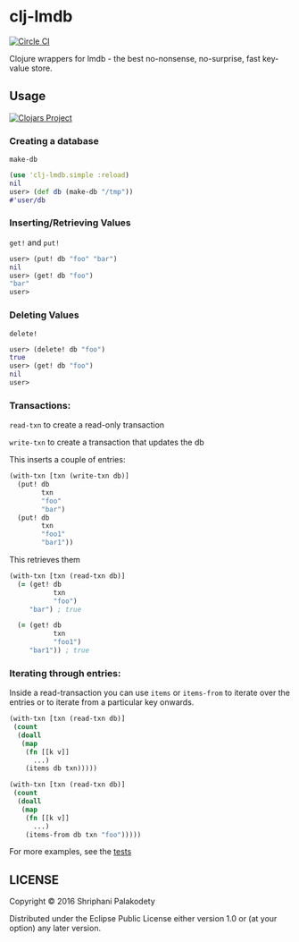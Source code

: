 # clj-lmdb

[![Circle CI](https://circleci.com/gh/shriphani/clj-lmdb.svg?style=shield&circle-token=3ac09ef4532f9b7665baad776d399bcc58873338)](https://circleci.com/gh/shriphani/clj-lmdb)

Clojure wrappers for lmdb - the best no-nonsense, no-surprise, fast key-value store.

## Usage


[![Clojars Project](https://img.shields.io/clojars/v/clj-lmdb.svg)](https://clojars.org/clj-lmdb)

### Creating a database

`make-db`

```clojure
(use 'clj-lmdb.simple :reload)
nil
user> (def db (make-db "/tmp"))
#'user/db
```

### Inserting/Retrieving Values

`get!` and `put!`

```clojure
user> (put! db "foo" "bar")
nil
user> (get! db "foo")
"bar"
user> 
```

### Deleting Values

`delete!`

```clojure
user> (delete! db "foo")
true
user> (get! db "foo")
nil
user>
```

### Transactions:

`read-txn` to create a read-only transaction

`write-txn` to create a transaction that updates the db

This inserts a couple of entries:

```clojure
(with-txn [txn (write-txn db)]
  (put! db
        txn
        "foo"
        "bar")
  (put! db
        txn
        "foo1"
        "bar1"))
```

This retrieves them

```clojure
(with-txn [txn (read-txn db)]
  (= (get! db
           txn
           "foo")
     "bar") ; true

  (= (get! db
           txn
           "foo1")
     "bar1")) ; true
```

### Iterating through entries:

Inside a read-transaction you can use `items` or `items-from`
to iterate over the entries or to iterate from a particular key onwards.

```clojure
(with-txn [txn (read-txn db)]
 (count
  (doall
   (map
    (fn [[k v]]
      ...)
    (items db txn)))))
```

```clojure
(with-txn [txn (read-txn db)]
 (count
  (doall
   (map
    (fn [[k v]]
      ...)
    (items-from db txn "foo")))))
```

For more examples, see the [tests](test/clj_lmdb/simple_test.clj)

## LICENSE

Copyright © 2016 Shriphani Palakodety

Distributed under the Eclipse Public License either version 1.0 or (at your option) any later version.
